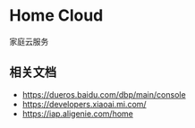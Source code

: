 # Home Cloud
家庭云服务



## 相关文档

- https://dueros.baidu.com/dbp/main/console
- https://developers.xiaoai.mi.com/
- https://iap.aligenie.com/home